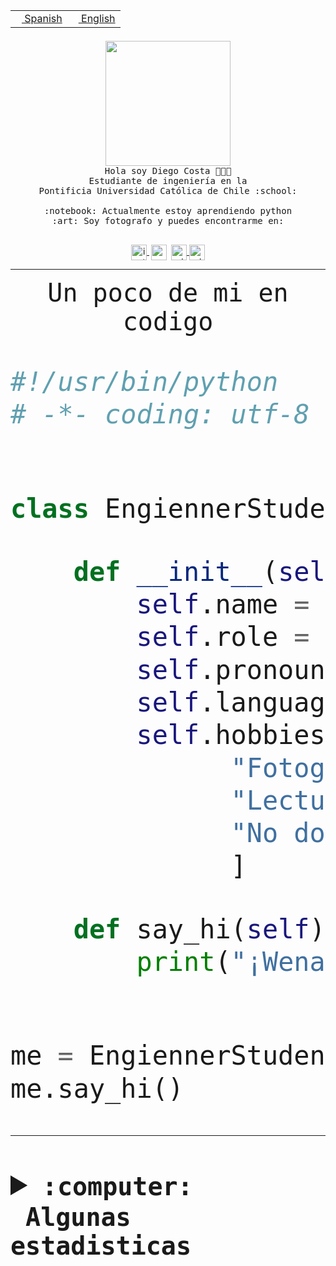 <table border="0"  align="right">
 <tr><td><a href="README.md"><img src="https://upload.wikimedia.org/wikipedia/commons/thumb/8/89/Bandera_de_Espa%C3%B1a.svg/1200px-Bandera_de_Espa%C3%B1a.svg.png" height="10"> Spanish</a></td>
 <td><a href="README.en.md"><img src="https://upload.wikimedia.org/wikipedia/commons/a/a4/Flag_of_the_United_States.svg" height="10"> English</a></td></tr>
</table><br><br><br>


<p align="center">
  <img src="https://github.com/diegocostares/diegocostares/blob/main/Images/aaa2.gif?raw=true" height="200px" weight="200px">
  <br><samp>
    Hola soy Diego Costa 👨🏻‍💻<br>
    Estudiante de ingeniería en la <br>
    Pontificia Universidad Católica de Chile :school:<br>
  <br>
    :notebook: Actualmente estoy aprendiendo python <br>
    :art: Soy fotografo y puedes encontrarme en: <br>
  <br></samp>
  
</p>

<p align="center">
   <a href="https://instagram.com/diegocosta_no" target="blank">
    <img 
    align="center" src="https://cdn.jsdelivr.net/npm/simple-icons@3.0.1/icons/instagram.svg" alt="instagram" height="25px" width="25px" />
  </a>
  <a style="border: 3px solid; color: white;"href="https://t.me/diegocosta_no" target="blank">
  <img
  align="center" alt="Telegram" width="25px" src="https://icons-for-free.com/iconfiles/png/512/Telegram-1324888767380505522.png" />
</a>
<a href="https://api.whatsapp.com/send?phone=56971897835&text=Hola!" target="blank">
  <img
  align="center" alt="wtsp" width="25px" src="https://img.icons8.com/pastel-glyph/2x/whatsapp--v2.png" />
</a>
<a href="https://www.linkedin.com/in/diego-costa-786249213/" target="blank">
  <img
  align="center" alt="wtsp" width="25px" src="https://img.icons8.com/metro/452/linkedin.png" />
</a>

  </a>
</p>

---


<p align="center"><font size="25"><samp>Un poco de mi en codigo</samp></front></p>


```python
#!/usr/bin/python
# -*- coding: utf-8 -*-


class EngiennerStudent:

    def __init__(self):
        self.name = "Diego Costa"
        self.role = "Estudiante"
        self.pronouns = "he/him"
        self.language_spoken = ["es_CL", "en_US"]
        self.hobbies = [
              "Fotografia",
              "Lectura",
              "No dormir",
              ]

    def say_hi(self):
        print("¡Wena mundo!")


me = EngiennerStudent()
me.say_hi()
```
---
<details>
  <summary><b><samp>:computer: &nbsp;Algunas estadisticas</samp></b></summary>
  <br/></p>

<!--START_SECTION:waka-->
![Code Time](http://img.shields.io/badge/Code%20Time-1%2C088%20hrs%2057%20mins-blue)

**Soy nocturno 🦉** 

```text
🌞 Mañana                 47 commits          ░░░░░░░░░░░░░░░░░░░░░░░░░   01.35 % 
🌆 Día                    1122 commits        ████████░░░░░░░░░░░░░░░░░   32.12 % 
🌃 Tarde                  1496 commits        ███████████░░░░░░░░░░░░░░   42.83 % 
🌙 Noche                  828 commits         ██████░░░░░░░░░░░░░░░░░░░   23.70 % 
```
📅 **Soy más productivo los Martes** 

```text
Lunes                    544 commits         ████░░░░░░░░░░░░░░░░░░░░░   15.57 % 
Martes                   627 commits         ████░░░░░░░░░░░░░░░░░░░░░   17.95 % 
Miércoles                446 commits         ███░░░░░░░░░░░░░░░░░░░░░░   12.77 % 
Jueves                   524 commits         ████░░░░░░░░░░░░░░░░░░░░░   15.00 % 
Viernes                  520 commits         ████░░░░░░░░░░░░░░░░░░░░░   14.89 % 
Sábado                   321 commits         ██░░░░░░░░░░░░░░░░░░░░░░░   09.19 % 
Domingo                  511 commits         ████░░░░░░░░░░░░░░░░░░░░░   14.63 % 
```


📊 **Esta semana me dediqué a** 

```text
🐱‍💻 Proyectos: 
2023-1-S4-Grupo2-Backend 4 hrs 3 mins        ████████░░░░░░░░░░░░░░░░░   33.46 % 
Arqui-31                 3 hrs 7 mins        ██████░░░░░░░░░░░░░░░░░░░   25.79 % 
respaldo                 1 hr 26 mins        ███░░░░░░░░░░░░░░░░░░░░░░   11.87 % 
latex-templates          1 hr 17 mins        ███░░░░░░░░░░░░░░░░░░░░░░   10.72 % 
2023-1-S4-Grupo2-Scraper 1 hr 1 min          ██░░░░░░░░░░░░░░░░░░░░░░░   08.41 % 
```


 Last Updated on 29/06/2023 16:27:02 UTC
<!--END_SECTION:waka-->
  
  

<p align="center"> <img src="https://github-readme-stats.vercel.app/api?username=diegocostares&show_icons=true&theme=ayu-mirage" alt="abhisheknaiidu" /></p>
 
</details>
